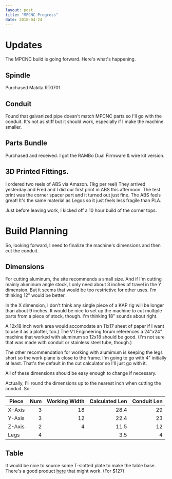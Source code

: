 ```yaml
---
layout: post
title: "MPCNC Progress"
date: 2018-04-24
---
```


# Updates

The MPCNC build is going forward.  Here's what's happening.

## Spindle

Purchased Makita RT0701.

## Conduit

Found that galvanized pipe doesn't match MPCNC parts so
I'll go with the conduit.  It's not as stiff but it should work,
especially if I make the machine smaller.

## Parts Bundle

Purchased and received.  I got the RAMBo Dual Firmware & wire kit version.

## 3D Printed Fittings.

I ordered two reels of ABS via Amazon.  (1kg per reel) They arrived
yesterday and Fred and I did our first print in ABS this afternoon.
The test print was the corner spacer part and it turned out just fine.
The ABS feels great!  It's the same material as Legos so it just feels
less fragile than PLA.

Just before leaving work, I kicked off a 10 hour build of the corner tops.

# Build Planning

So, looking forward, I need to finalize the machine's dimensions and
then cut the conduit.

## Dimensions

For cutting aluminum, the site recommends a small size.  And if I'm
cutting mainly aluminum angle stock, I only need about 3 inches of
travel in the Y dimension.  But it seems that would be too restrictive
for other uses.  I'm thinking 12" would be better.

In the X dimension, I don't think any single piece of a KAP rig will
be longer than about 9 inches.  It would be nice to set up the machine
to cut multiple parts from a piece of stock, though.  I'm thinking 18"
sounds about right.

A 12x18 inch work area would accomodate an 11x17 sheet of paper if I
want to use it as a plotter, too.)  The V1 Engineering forum
references a 24"x24" machine that worked with aluminum so 12x18 should
be good.  (I'm not sure that was made with conduit or stainless steel
tube, though.)

The other recommendation for working with alumimum is keeping the legs
short so the work plane is close to the frame.  I'm going to go with
4" initially at least.  That's the default in the cut calculator so
I'll just go with it.

All of these dimensions should be easy enough to change if necessary.

Actually, I'll round the dimensions up to the nearest inch when
cutting the conduit.  So:

| Piece  | Num | Working Width | Calculated Len | Conduit Len |
| ------ | --: |-------------: | -------------: | ----------: |
| X-Axis | 3   | 18            | 28.4           | 29          |
| Y-Axis | 3   | 12            | 22.4           | 23          |
| Z-Axis | 2   | 4             | 11.5           | 12          |
| Legs   | 4   |               | 3.5            | 4           |

## Table

It would be nice to source some T-slotted plate to make the table
base.  There's a good product
[here](https://www.worldofclamping.com/index.php?page=product&info=1055)
that might work.  (For $127)

